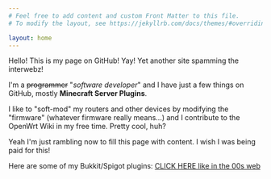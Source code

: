 ```yaml
---
# Feel free to add content and custom Front Matter to this file.
# To modify the layout, see https://jekyllrb.com/docs/themes/#overriding-theme-defaults

layout: home
---
```

Hello! This is my page on GitHub! Yay! Yet another site spamming the interwebz!

I'm a ~~programmer~~ "*software developer*" and I have just a few things on GitHub, mostly **Minecraft Server Plugins**.

I like to "soft-mod" my routers and other devices by modifying the "firmware" (whatever firmware really means...) and I contribute to the OpenWrt Wiki in my free time. Pretty cool, huh?

Yeah I'm just rambling now to fill this page with content. I wish I was being paid for this!

Here are some of my Bukkit/Spigot plugins: [CLICK HERE like in the 00s web](https://github.com/sindastra?tab=repositories&q=bukkit)
